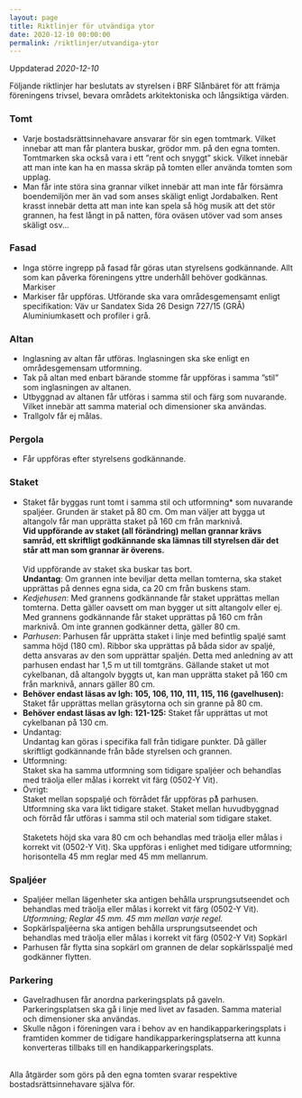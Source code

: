 ```yaml
---
layout: page
title: Riktlinjer för utvändiga ytor
date: 2020-12-10 00:00:00
permalink: /riktlinjer/utvandiga-ytor
---
```


Uppdaterad *2020-12-10*

Följande riktlinjer har beslutats av styrelsen i BRF Slånbäret för att främja föreningens trivsel, bevara områdets arkitektoniska och långsiktiga värden.

### Tomt
* Varje bostadsrättsinnehavare ansvarar för sin egen tomtmark. Vilket innebar att man får plantera buskar, grödor mm. på den egna tomten. Tomtmarken ska också vara i ett ”rent och snyggt” skick. Vilket innebär att man inte kan ha en massa skräp på tomten eller använda tomten som upplag.
* Man får inte störa sina grannar vilket innebär att man inte får försämra boendemiljön
mer än vad som anses skäligt enligt Jordabalken. Rent krasst innebär detta att man inte kan spela så hög musik att det stör grannen, ha fest långt in på natten, föra oväsen utöver vad som anses skäligt osv...

### Fasad
* Inga större ingrepp på fasad får göras utan styrelsens godkännande. Allt som kan påverka föreningens yttre underhåll behöver godkännas.
Markiser
* Markiser får uppföras. Utförande ska vara områdesgemensamt enligt specifikation:
Väv ur Sandatex Sida 26 Design 727/15 (GRÅ) Aluminiumkasett och profiler i grå.

### Altan
* Inglasning av altan får utföras. Inglasningen ska ske enligt en områdesgemensam
utformning.
* Tak på altan med enbart bärande stomme får uppföras i samma ”stil” som
inglasningen av altanen.
* Utbyggnad av altanen får utföras i samma stil och färg som nuvarande. Vilket innebär
att samma material och dimensioner ska användas.
* Trallgolv får ej målas.

### Pergola
* Får uppföras efter styrelsens godkännande.

### Staket
* Staket får byggas runt tomt i samma stil och utformning* som nuvarande spaljéer. Grunden är staket på 80 cm. Om man väljer att bygga ut altangolv får man upprätta staket på 160 cm från marknivå.<br>
**Vid uppförande av staket (all förändring) mellan grannar krävs samråd, ett skriftligt godkännande ska lämnas till styrelsen där det står att man som grannar är överens.**<br><br>
Vid uppförande av staket ska buskar tas bort.<br>
**Undantag**: Om grannen inte beviljar detta mellan tomterna, ska staket upprättas på dennes egna sida, ca 20 cm från buskens stam.
* _Kedjehusen_:
Med grannens godkännande får staket upprättas mellan tomterna. Detta gäller oavsett om man bygger ut sitt altangolv eller ej. Med grannens godkännande får staket upprättas på 160 cm från marknivå. Om inte grannen godkänner detta, gäller 80 cm.
* _Parhusen_:
Parhusen får upprätta staket i linje med befintlig spaljé samt samma höjd (180 cm). Ribbor ska upprättas på båda sidor av spaljé, detta ansvaras av den som upprättar spaljén. Detta med anledning av att parhusen endast har 1,5 m ut till tomtgräns. Gällande staket ut mot cykelbanan, då altangolv byggts ut, kan man upprätta staket på 160 cm från marknivå, annars gäller 80 cm.
* **Behöver endast läsas av lgh: 105, 106, 110, 111, 115, 116 (gavelhusen):** Staket får upprättas mellan gräsytorna och sin granne på 80 cm.
* **Behöver endast läsas av lgh: 121-125:**
Staket får upprättas ut mot cykelbanan på 130 cm.
* Undantag:<br>
Undantag kan göras i specifika fall från tidigare punkter. Då gäller skriftligt godkännande från både styrelsen och grannen.
* Utformning:<br>
Staket ska ha samma utformning som tidigare spaljéer och behandlas med träolja
eller målas i korrekt vit färg (0502-Y Vit).
* Övrigt:<br>
Staket mellan sopspaljé och förrådet får uppföras på̊ parhusen. Utformning ska vara
likt tidigare staket. Staket mellan huvudbyggnad och förråd får utföras i samma stil och material som tidigare staket.<br><br>
Staketets höjd ska vara 80 cm och behandlas med träolja eller målas i korrekt vit
(0502-Y Vit). Ska uppföras i enlighet med tidigare utformning; horisontella 45 mm reglar med 45 mm mellanrum.
           
### Spaljéer
* Spaljéer mellan lägenheter ska antigen behålla ursprungsutseendet och behandlas med träolja eller målas i korrekt vit färg (0502-Y Vit).
_Utformning; Reglar 45 mm. 45 mm mellan varje regel._
* Sopkärlspaljéerna ska antigen behålla ursprungsutseendet och behandlas med träolja eller målas i korrekt vit färg (0502-Y Vit)
Sopkärl
* Parhusen får flytta sina sopkärl om grannen de delar sopkärlsspaljé med godkänner flytten.

### Parkering
* Gavelradhusen får anordna parkeringsplats på gaveln. Parkeringsplatsen ska gå i
linje med livet av fasaden. Samma material och dimensioner ska användas.
* Skulle någon i föreningen vara i behov av en handikapparkeringsplats i framtiden
kommer de tidigare handikapparkeringsplatserna att kunna konverteras tillbaks till en handikapparkeringsplats.<br>
<br>
Alla åtgärder som görs på den egna tomten svarar respektive bostadsrättsinnehavare själva för.